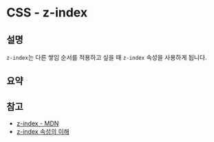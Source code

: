 # CSS - z-index

## 설명

`z-index`는 다른 쌓임 순서를 적용하고 싶을 때 `z-index` 속성을 사용하게 됩니다.

## 요약

## 참고

- [z-index - MDN](https://developer.mozilla.org/ko/docs/Web/CSS/CSS_Positioning/Understanding_z_index/Adding_z-index)
- [z-index 속성의 이해](https://www.edwith.org/htmlcss/lecture/16620?isDesc=false)